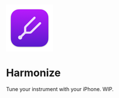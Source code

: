 ![Harmonize Icon](./Harmonize/Assets.xcassets/AppIcon.appiconset/128.png)
# Harmonize
Tune your instrument with your iPhone. WIP.
